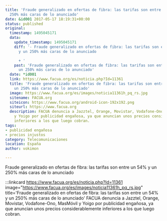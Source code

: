 ```yaml
---
title: 'Fraude generalizado en ofertas de fibra: las tarifas son entre un 54% y un
  250% más caras de lo anunciado'
date: &id001 2017-05-17 18:19:31+00:00
status: published
original:
  timestamp: 1495045171
  data:
    update_timestamp: 1495045171
    diff: '- Fraude generalizado en ofertas de fibra: las tarifas son entre un 54%
      y un 250% más caras de lo anunciado

      + '
    past: 'Fraude generalizado en ofertas de fibra: las tarifas son entre un 54% y
      un 250% más caras de lo anunciado'
  date: *id001
  link: https://www.facua.org/es/noticia.php?Id=11361
  title: 'Fraude generalizado en ofertas de fibra: las tarifas son entre un 54% y
    un 250% más caras de lo anunciado'
  image: https://www.facua.org/es/images/noticia11361h_pq_rs.jpg
  sitename: FACUA.org
  siteicon: https://www.facua.org/android-icon-192x192.png
  siteurl: https://www.facua.org
  description: FACUA denuncia a Jazztel, Orange, Movistar, Vodafone-Ono, MasMóvil
    y Yoigo por publicidad engañosa, ya que anuncian unos precios considerablemente
    inferiores a los que luego cobran.
tags:
- publicidad engañosa
- precios injustos
category: Telecomunicaciones
location: España
author: vokimon

---
```

Fraude generalizado en ofertas de fibra: las tarifas son entre un 54% y un 250% más caras de lo anunciado

:::linkcard https://www.facua.org/es/noticia.php?Id=11361 image="https://www.facua.org/es/images/noticia11361h_pq_rs.jpg" title='Fraude generalizado en ofertas de fibra: las tarifas son entre un 54% y un 250% más caras de lo anunciado'
    FACUA denuncia a Jazztel, Orange, Movistar, Vodafone-Ono, MasMóvil y Yoigo por publicidad engañosa, ya que anuncian unos precios considerablemente inferiores a los que luego cobran.

